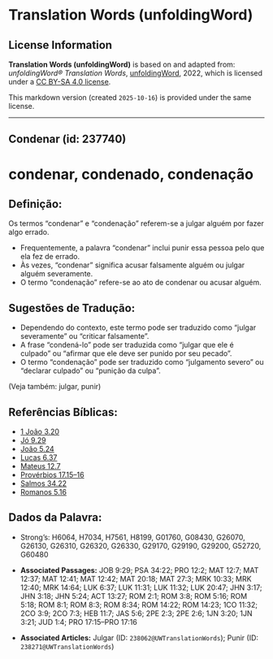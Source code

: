 # Translation Words (unfoldingWord)

## License Information

**Translation Words (unfoldingWord)** is based on and adapted from: _unfoldingWord® Translation Words_, [unfoldingWord](https://unfoldingword.org/utw), 2022, which is licensed under a [CC BY-SA 4.0 license](https://creativecommons.org/licenses/by-sa/4.0/legalcode.en).

This markdown version (created `2025-10-16`) is provided under the same license.



--------------------------------

## Condenar (id: 237740)

condenar, condenado, condenação
===============================

Definição:
----------

Os termos “condenar” e “condenação” referem\-se a julgar alguém por fazer algo errado.

* Frequentemente, a palavra “condenar” inclui punir essa pessoa pelo que ela fez de errado.
* Às vezes, “condenar” significa acusar falsamente alguém ou julgar alguém severamente.
* O termo “condenação” refere\-se ao ato de condenar ou acusar alguém.

Sugestões de Tradução:
----------------------

* Dependendo do contexto, este termo pode ser traduzido como “julgar severamente” ou “criticar falsamente”.
* A frase “condená\-lo” pode ser traduzida como “julgar que ele é culpado” ou “afirmar que ele deve ser punido por seu pecado”.
* O termo “condenação” pode ser traduzido como “julgamento severo” ou “declarar culpado” ou “punição da culpa”.

(Veja também: julgar, punir)

Referências Bíblicas:
---------------------

* [1 João 3\.20](https://ref.ly/1John3:20)
* [Jó 9\.29](https://ref.ly/Job9:29)
* [João 5\.24](https://ref.ly/John5:24)
* [Lucas 6\.37](https://ref.ly/Luke6:37)
* [Mateus 12\.7](https://ref.ly/Matt12:7)
* [Provérbios 17\.15–16](https://ref.ly/Prov17:15-Prov17:16)
* [Salmos 34\.22](https://ref.ly/Ps34:22)
* [Romanos 5\.16](https://ref.ly/Rom5:16)

Dados da Palavra:
-----------------

* Strong’s: H6064, H7034, H7561, H8199, G01760, G08430, G26070, G26130, G26310, G26320, G26330, G29170, G29190, G29200, G52720, G60480

* **Associated Passages:** JOB 9:29; PSA 34:22; PRO 12:2; MAT 12:7; MAT 12:37; MAT 12:41; MAT 12:42; MAT 20:18; MAT 27:3; MRK 10:33; MRK 12:40; MRK 14:64; LUK 6:37; LUK 11:31; LUK 11:32; LUK 20:47; JHN 3:17; JHN 3:18; JHN 5:24; ACT 13:27; ROM 2:1; ROM 3:8; ROM 5:16; ROM 5:18; ROM 8:1; ROM 8:3; ROM 8:34; ROM 14:22; ROM 14:23; 1CO 11:32; 2CO 3:9; 2CO 7:3; HEB 11:7; JAS 5:6; 2PE 2:3; 2PE 2:6; 1JN 3:20; 1JN 3:21; JUD 1:4; PRO 17:15–PRO 17:16
* **Associated Articles:** Julgar (ID: `238062@UWTranslationWords`); Punir (ID: `238271@UWTranslationWords`)

